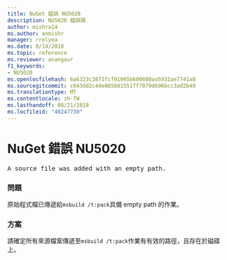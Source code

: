 ```yaml
---
title: NuGet 錯誤 NU5020
description: NU5020 錯誤碼
author: mishra14
ms.author: anmishr
manager: rrelyea
ms.date: 8/14/2018
ms.topic: reference
ms.reviewer: anangaur
f1_keywords:
- NU5020
ms.openlocfilehash: 6a6323c3873fcf91065b600680aa5931ae7741a0
ms.sourcegitcommit: c643dd2c44e085601551ff7079d696bcc3ad2b49
ms.translationtype: MT
ms.contentlocale: zh-TW
ms.lasthandoff: 08/21/2018
ms.locfileid: "40247730"
---
```

# <a name="nuget-error-nu5020"></a>NuGet 錯誤 NU5020
<pre>A source file was added with an empty path.</pre>

### <a name="issue"></a>問題

原始程式檔已傳遞給`msbuild /t:pack`具備 empty path 的作業。


### <a name="solution"></a>方案

請確定所有來源檔案傳遞至`msbuild /t:pack`作業有有效的路徑，且存在於磁碟上。

